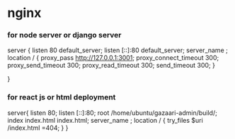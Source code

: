 # nginx

### for node server or django server

server {
	listen 80 default_server;
	listen [::]:80 default_server;
	server_name <domain>;
	location / {
        	proxy_pass http://127.0.0.1:3001;
		proxy_connect_timeout       300;
		proxy_send_timeout          300;
		proxy_read_timeout          300;
		send_timeout                300;
    	}

}




### for react js or html deployment 



server{
	listen 80;
	listen [::]:80;
	root /home/ubuntu/gazaari-admin/build/;
	index index.html index.html;
	server_name <domain>;
	location / {
                try_files $uri /index.html =404;
        }
}

